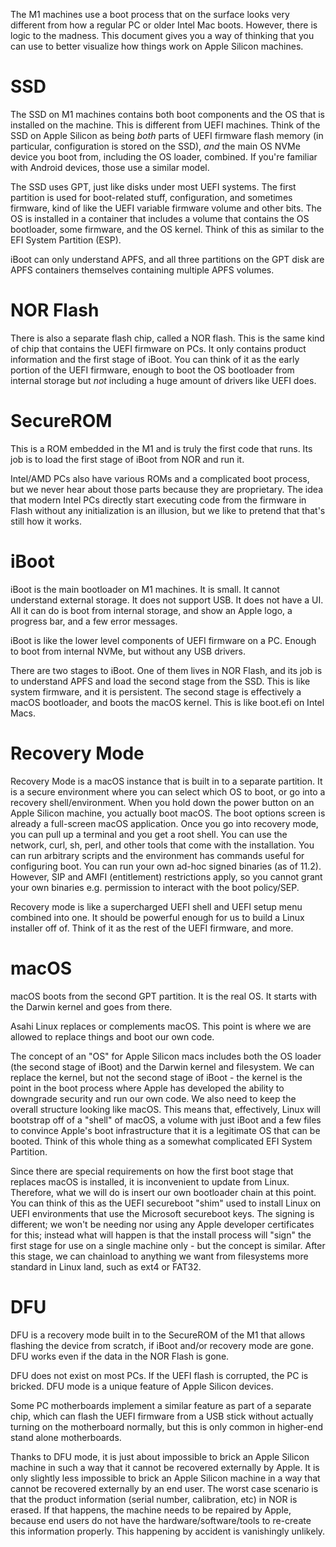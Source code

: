 The M1 machines use a boot process that on the surface looks very different from how a regular PC or older Intel Mac boots. However, there is logic to the madness. This document gives you a way of thinking that you can use to better visualize how things work on Apple Silicon machines.

# SSD

The SSD on M1 machines contains both boot components and the OS that is installed on the machine. This is different from UEFI machines. Think of the SSD on Apple Silicon as being *both* parts of UEFI firmware flash memory (in particular, configuration is stored on the SSD), *and* the main OS NVMe device you boot from, including the OS loader, combined. If you're familiar with Android devices, those use a similar model.

The SSD uses GPT, just like disks under most UEFI systems. The first partition is used for boot-related stuff, configuration, and sometimes firmware, kind of like the UEFI variable firmware volume and other bits. The OS is installed in a container that includes a volume that contains the OS bootloader, some firmware, and the OS kernel. Think of this as similar to the EFI System Partition (ESP).

iBoot can only understand APFS, and all three partitions on the GPT disk are APFS containers themselves containing multiple APFS volumes.

# NOR Flash

There is also a separate flash chip, called a NOR flash. This is the same kind of chip that contains the UEFI firmware on PCs. It only contains product information and the first stage of iBoot. You can think of it as the early portion of the UEFI firmware, enough to boot the OS bootloader from internal storage but *not* including a huge amount of drivers like UEFI does.

# SecureROM

This is a ROM embedded in the M1 and is truly the first code that runs. Its job is to load the first stage of iBoot from NOR and run it.

Intel/AMD PCs also have various ROMs and a complicated boot process, but we never hear about those parts because they are proprietary. The idea that modern Intel PCs directly start executing code from the firmware in Flash without any initialization is an illusion, but we like to pretend that that's still how it works.

# iBoot

iBoot is the main bootloader on M1 machines. It is small. It cannot understand external storage. It does not support USB. It does not have a UI. All it can do is boot from internal storage, and show an Apple logo, a progress bar, and a few error messages.

iBoot is like the lower level components of UEFI firmware on a PC. Enough to boot from internal NVMe, but without any USB drivers.

There are two stages to iBoot. One of them lives in NOR Flash, and its job is to understand APFS and load the second stage from the SSD. This is like system firmware, and it is persistent. The second stage is effectively a macOS bootloader, and boots the macOS kernel. This is like boot.efi on Intel Macs.

# Recovery Mode

Recovery Mode is a macOS instance that is built in to a separate partition. It is a secure environment where you can select which OS to boot, or go into a recovery shell/environment. When you hold down the power button on an Apple Silicon machine, you actually boot macOS. The boot options screen is already a full-screen macOS application. Once you go into recovery mode, you can pull up a terminal and you get a root shell. You can use the network, curl, sh, perl, and other tools that come with the installation. You can run arbitrary scripts and the environment has commands useful for configuring boot. You can run your own ad-hoc signed binaries (as of 11.2). However, SIP and AMFI (entitlement) restrictions apply, so you cannot grant your own binaries e.g. permission to interact with the boot policy/SEP.

Recovery mode is like a supercharged UEFI shell and UEFI setup menu combined into one. It should be powerful enough for us to build a Linux installer off of. Think of it as the rest of the UEFI firmware, and more.

# macOS

macOS boots from the second GPT partition. It is the real OS. It starts with the Darwin kernel and goes from there.

Asahi Linux replaces or complements macOS. This point is where we are allowed to replace things and boot our own code.

The concept of an "OS" for Apple Silicon macs includes both the OS loader (the second stage of iBoot) and the Darwin kernel and filesystem. We can replace the kernel, but not the second stage of iBoot - the kernel is the point in the boot process where Apple has developed the ability to downgrade security and run our own code. We also need to keep the overall structure looking like macOS. This means that, effectively, Linux will bootstrap off of a "shell" of macOS, a volume with just iBoot and a few files to convince Apple's boot infrastructure that it is a legitimate OS that can be booted. Think of this whole thing as a somewhat complicated EFI System Partition.

Since there are special requirements on how the first boot stage that replaces macOS is installed, it is inconvenient to update from Linux. Therefore, what we will do is insert our own bootloader chain at this point. You can think of this as the UEFI secureboot "shim" used to install Linux on UEFI environments that use the Microsoft secureboot keys. The signing is different; we won't be needing nor using any Apple developer certificates for this; instead what will happen is that the install process will "sign" the first stage for use on a single machine only - but the concept is similar. After this stage, we can chainload to anything we want from filesystems more standard in Linux land, such as ext4 or FAT32.

# DFU

DFU is a recovery mode built in to the SecureROM of the M1 that allows flashing the device from scratch, if iBoot and/or recovery mode are gone. DFU works even if the data in the NOR Flash is gone.

DFU does not exist on most PCs. If the UEFI flash is corrupted, the PC is bricked. DFU mode is a unique feature of Apple Silicon devices.

Some PC motherboards implement a similar feature as part of a separate chip, which can flash the UEFI firmware from a USB stick without actually turning on the motherboard normally, but this is only common in higher-end stand alone motherboards.

Thanks to DFU mode, it is just about impossible to brick an Apple Silicon machine in such a way that it cannot be recovered externally by Apple. It is only slightly less impossible to brick an Apple Silicon machine in a way that cannot be recovered externally by an end user. The worst case scenario is that the product information (serial number, calibration, etc) in NOR is erased. If that happens, the machine needs to be repaired by Apple, because end users do not have the hardware/software/tools to re-create this information properly. This happening by accident is vanishingly unlikely.